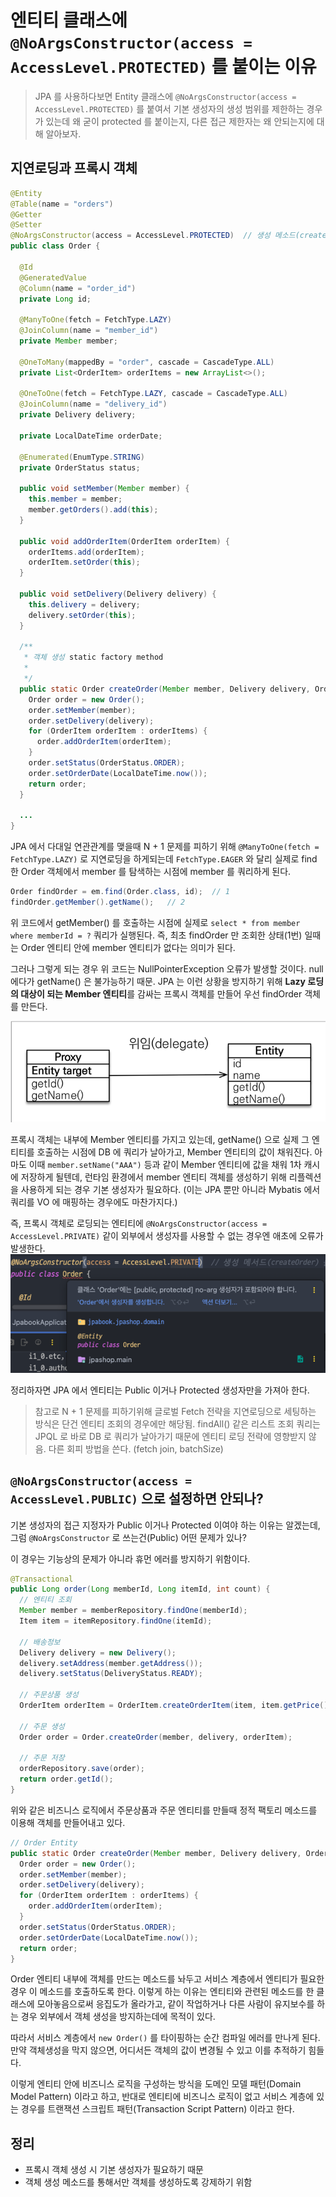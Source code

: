 # 엔티티 클래스에 `@NoArgsConstructor(access = AccessLevel.PROTECTED)` 를 붙이는 이유

> JPA 를 사용하다보면 Entity 클래스에 `@NoArgsConstructor(access = AccessLevel.PROTECTED)` 를 붙여서 기본 생성자의 생성 범위를 제한하는 경우가 있는데 왜 굳이 protected 를 붙이는지, 다른 접근 제한자는 왜 안되는지에 대해 알아보자.

## 지연로딩과 프록시 객체

```java
@Entity
@Table(name = "orders")
@Getter
@Setter
@NoArgsConstructor(access = AccessLevel.PROTECTED)  // 생성 메소드(createOrder) 를 통해서만 엔티티를 만들도록한다.
public class Order {

  @Id
  @GeneratedValue
  @Column(name = "order_id")
  private Long id;

  @ManyToOne(fetch = FetchType.LAZY)
  @JoinColumn(name = "member_id")
  private Member member;

  @OneToMany(mappedBy = "order", cascade = CascadeType.ALL)
  private List<OrderItem> orderItems = new ArrayList<>();

  @OneToOne(fetch = FetchType.LAZY, cascade = CascadeType.ALL)
  @JoinColumn(name = "delivery_id")
  private Delivery delivery;

  private LocalDateTime orderDate;

  @Enumerated(EnumType.STRING)
  private OrderStatus status;

  public void setMember(Member member) {
    this.member = member;
    member.getOrders().add(this);
  }

  public void addOrderItem(OrderItem orderItem) {
    orderItems.add(orderItem);
    orderItem.setOrder(this);
  }

  public void setDelivery(Delivery delivery) {
    this.delivery = delivery;
    delivery.setOrder(this);
  }

  /**
   * 객체 생성 static factory method
   * 
   */
  public static Order createOrder(Member member, Delivery delivery, OrderItem... orderItems) {
    Order order = new Order();
    order.setMember(member);
    order.setDelivery(delivery);
    for (OrderItem orderItem : orderItems) {
      order.addOrderItem(orderItem);
    }
    order.setStatus(OrderStatus.ORDER);
    order.setOrderDate(LocalDateTime.now());
    return order;
  }

  ...
}
```

JPA 에서 다대일 연관관계를 맺을때 N + 1 문제를 피하기 위해 `@ManyToOne(fetch = FetchType.LAZY)` 로 지연로딩을 하게되는데 
`FetchType.EAGER` 와 달리 실제로 find 한 Order 객체에서 member 를 탐색하는 시점에 member 를 쿼리하게 된다.

```java
Order findOrder = em.find(Order.class, id);  // 1
findOrder.getMember().getName();   // 2
```
위 코드에서 getMember() 를 호출하는 시점에 실제로 `select * from member where memberId = ?` 쿼리가 실행된다.
즉, 최초 findOrder 만 조회한 상태(1번) 일때는 Order 엔티티 안에 member 엔티티가 없다는 의미가 된다.

그러나 그렇게 되는 경우 위 코드는 NullPointerException 오류가 발생할 것이다. null 에다가 getName() 은 불가능하기 때문.
JPA 는 이런 상황을 방지하기 위해 **Lazy 로딩의 대상이 되는 Member 엔티티**를 감싸는 프록시 객체를 만들어 우선 findOrder 객체를 만든다.

![img.png](img.png)

프록시 객체는 내부에 Member 엔티티를 가지고 있는데, getName() 으로 실제 그 엔티티를 호출하는 시점에 DB 에 쿼리가 날아가고, Member 엔티티의 값이 채워진다.
아마도 이때 `member.setName("AAA")` 등과 같이 Member 엔티티에 값을 채워 1차 캐시에 저장하게 될텐데, 
런타임 환경에서 member 엔티티 객체를 생성하기 위해 리플렉션을 사용하게 되는 경우 기본 생성자가 필요하다. (이는 JPA 뿐만 아니라 Mybatis 에서 쿼리를 VO 에 매핑하는 경우에도 마찬가지다.)

즉, 프록시 객체로 로딩되는 엔티티에 `@NoArgsConstructor(access = AccessLevel.PRIVATE)` 같이 외부에서 생성자를 사용할 수 없는 경우엔 애초에 오류가 발생한다.
![img_1.png](img_1.png)

정리하자면 JPA 에서 엔티티는 Public 이거나 Protected 생성자만을 가져아 한다.

> 참고로 N + 1 문제를 피하기위해 글로벌 Fetch 전략을 지연로딩으로 세팅하는 방식은 단건 엔티티 조회의 경우에만 해당됨. 
findAll() 같은 리스트 조회 쿼리는 JPQL 로 바로 DB 로 쿼리가 날아가기 때문에 엔티티 로딩 전략에 영향받지 않음. 다른 회피 방법을 쓴다. (fetch join, batchSize)



## `@NoArgsConstructor(access = AccessLevel.PUBLIC)` 으로 설정하면 안되나?

기본 생성자의 접근 지정자가 Public 이거나 Protected 이여야 하는 이유는 알겠는데, 
그럼 `@NoArgsConstructor` 로 쓰는건(Public) 어떤 문제가 있나?

이 경우는 기능상의 문제가 아니라 휴먼 에러를 방지하기 위함이다.
```java
@Transactional
public Long order(Long memberId, Long itemId, int count) {
  // 엔티티 조회
  Member member = memberRepository.findOne(memberId);
  Item item = itemRepository.findOne(itemId);

  // 배송정보
  Delivery delivery = new Delivery();
  delivery.setAddress(member.getAddress());
  delivery.setStatus(DeliveryStatus.READY);

  // 주문상품 생성
  OrderItem orderItem = OrderItem.createOrderItem(item, item.getPrice(), count);

  // 주문 생성
  Order order = Order.createOrder(member, delivery, orderItem);

  // 주문 저장
  orderRepository.save(order);
  return order.getId();
}
```

위와 같은 비즈니스 로직에서 주문상품과 주문 엔티티를 만들때 정적 팩토리 메소드를 이용해 객체를 만들어내고 있다.
```java
// Order Entity
public static Order createOrder(Member member, Delivery delivery, OrderItem... orderItems) {
  Order order = new Order();
  order.setMember(member);
  order.setDelivery(delivery);
  for (OrderItem orderItem : orderItems) {
    order.addOrderItem(orderItem);
  }
  order.setStatus(OrderStatus.ORDER);
  order.setOrderDate(LocalDateTime.now());
  return order;
}
```
Order 엔티티 내부에 객체를 만드는 메소드를 놔두고 서비스 계층에서 엔티티가 필요한 경우 이 메소드를 호출하도록 한다.
이렇게 하는 이유는 엔티티와 관련된 메소드를 한 클래스에 모아놓음으로써 응집도가 올라가고, 같이 작업하거나 다른 사람이 유지보수를 하는 경우 외부에서 객체 생성을 방지하는데에 목적이 있다.

따라서 서비스 계층에서 `new Order()` 를 타이핑하는 순간 컴파일 에러를 만나게 된다. 만약 객체생성을 막지 않으면, 어디서든 객체의 값이 변경될 수 있고 이를 추적하기 힘들다.

이렇게 엔티티 안에 비즈니스 로직을 구성하는 방식을 도메인 모델 패턴(Domain Model Pattern) 이라고 하고, 반대로 엔티티에 비즈니스 로직이 없고 서비스 계층에 있는 경우를 트랜잭션 스크립트 패턴(Transaction Script Pattern) 이라고 한다.



## 정리
- 프록시 객체 생성 시 기본 생성자가 필요하기 때문
- 객체 생성 메소드를 통해서만 객체를 생성하도록 강제하기 위함
